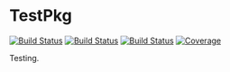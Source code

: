 # TestPkg

[![Build Status](https://github.com/nveldt/TestPkg.jl/workflows/CI/badge.svg)](https://github.com/nveldt/TestPkg.jl/actions)
[![Build Status](https://travis-ci.com/nveldt/TestPkg.jl.svg?branch=master)](https://travis-ci.com/nveldt/TestPkg.jl)
[![Build Status](https://ci.appveyor.com/api/projects/status/github/nveldt/TestPkg.jl?svg=true)](https://ci.appveyor.com/project/nveldt/TestPkg-jl)
[![Coverage](https://codecov.io/gh/nveldt/TestPkg.jl/branch/master/graph/badge.svg)](https://codecov.io/gh/nveldt/TestPkg.jl)


Testing.